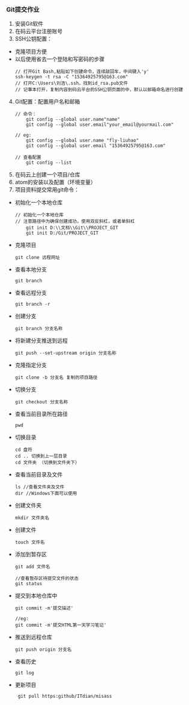 ### Git提交作业
1. 安装Git软件
2. 在码云平台注册账号
3. SSH公钥配置：
- 克隆项目方便
- 以后使用省去一个登陆和写密码的步骤
    ```git
    // 打开Git Bash,粘贴如下创建命令，连续敲回车，中间键入'y'
    ssh-keygen -t rsa -C "15364925795@163.com"
    // 打开C:\Users\刘浩\.ssh，找到id_rsa.pub文件
    // 记事本打开，复制内容到码云平台的SSH公钥页面的中，默认以邮箱命名进行创建
    ```
4. Git配置：配置用户名和邮箱
    ```git
    // 命令：
        git config --global user.name"name"
        git config --global user.email"your_email@yourmail.com"

    // eg:
        git config --global user.name "fly-liuhao"
        git config --global user.email "15364925795@163.com"

    // 查看配置
        git config --list
    ```
5. 在码云上创建一个项目/仓库
6. atom的安装以及配置（环境变量）
7. 项目资料提交常用git命令：
- 初始化一个本地仓库
    ```git
    // 初始化一个本地仓库
    // 注意路径中为确保创建成功，使用双反斜杠，或者单斜杠
        git init D:\\文档\\Git\\PROJECT_GIT
        git init D:/Git/PROJECT_GIT
    ```
- 克隆项目
    ```git
    git clone 远程网址
    ```
- 查看本地分支
    ```gitgit
    git branch
    ```
- 查看远程分支
    ```git
    git branch -r
    ```
- 创建分支
    ```git
    git branch 分支名称
    ```
- 将新建分支推送到远程
    ```git
    git push --set-upstream origin 分支名称
    ```
- 克隆指定分支
    ```git
    git clone -b 分支名 复制的项目路径
    ```
- 切换分支
    ```git
    git checkout 分支名称
    ```
- 查看当前目录所在路径
    ```git
    pwd
    ```
- 切换目录
    ```git
    cd 盘符
    cd .. 切换到上一层目录
    cd 文件夹 （切换到文件夹下）
    ```
- 查看当前目录及文件
    ```git
    ls //查看文件夹及文件
    dir //Windows下面可以使用
    ```
- 创建文件夹
    ```git
    mkdir 文件夹名
    ```
- 创建文件
    ```git
    touch 文件名
    ```
- 添加到暂存区
    ```git
    git add 文件名

    //查看暂存区待提交文件的状态
    git status
    ```
- 提交到本地仓库中
    ```git
    git commit -m'提交描述'

    //eg:
    git commit -m'提交HTML第一天学习笔记'
    ```
- 推送到远程仓库
    ```git
    git push origin 分支名
    ```
- 查看历史
    ```git
    git log
    ```
- 更新项目
    ```git
     git pull https:github/ITdian/misass
    ```
